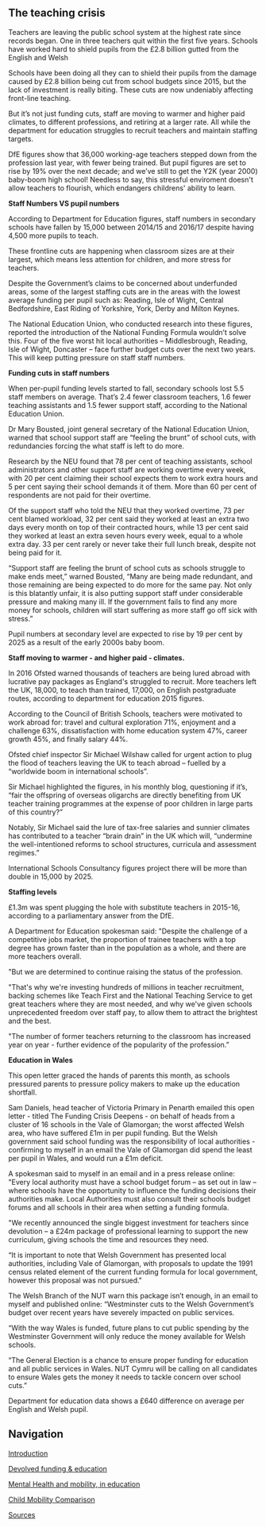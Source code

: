 ## The teaching crisis

Teachers are leaving the public school system at the highest rate since records began. One in three teachers quit within the first five years. Schools have worked hard to shield pupils from the £2.8 billion gutted from the English and Welsh 

Schools have been doing all they can to shield their pupils from the damage caused by £2.8 billion being cut from school budgets since 2015, but the lack of investment is really biting. These cuts are now undeniably affecting front-line teaching.

But it’s not just funding cuts, staff are moving to warmer and higher paid climates, to different professions, and retiring at a larger rate. All while the department for education struggles to recruit teachers and maintain staffing targets.

DfE figures show that 36,000 working-age teachers stepped down from the profession last year, with fewer being trained. But pupil figures are set to rise by 19% over the next decade; and we’ve still to get the Y2K (year 2000) baby-boom  high school! Needless to say, this stressful enviroment doesn't allow teachers to flourish, which endangers childrens' ability to learn.

**Staff Numbers VS pupil numbers**

<script async src="//jsfiddle.net/LeiaR/0f6x19rq/embed/result/"></script>

According to Department for Education figures, staff numbers in secondary schools have fallen by 15,000 between 2014/15 and 2016/17 despite having 4,500 more pupils to teach.

These frontline cuts are happening when classroom sizes are at their largest, which means less attention for children, and more stress for teachers.
 
Despite the Government’s claims to be concerned about underfunded areas, some of the largest staffing cuts are in the areas with the lowest average funding per pupil such as: Reading, Isle of Wight, Central Bedfordshire, East Riding of Yorkshire, York, Derby and Milton Keynes.
 
The National Education Union, who conducted research into these figures, reported the introduction of the National Funding Formula wouldn’t solve this. Four of the five worst hit local authorities – Middlesbrough, Reading, Isle of Wight, Doncaster – face further budget cuts over the next two years. This will keep putting pressure on staff staff numbers.


**Funding cuts in staff numbers**

When per-pupil funding levels started to fall, secondary schools lost 5.5 staff members on average. That’s 2.4 fewer classroom teachers, 1.6 fewer teaching assistants and 1.5 fewer support staff, according to the National Education Union.

Dr Mary Bousted, joint general secretary of the National Education Union, warned that school support staff are “feeling the brunt” of school cuts, with redundancies forcing the what staff is left to do more.
 
Research by the NEU found that 78 per cent of teaching assistants, school administrators and other support staff are working overtime every week, with 20 per cent claiming their school expects them to work extra hours and 5 per cent saying their school demands it of them. More than 60 per cent of respondents are not paid for their overtime.
 
Of the support staff who told the NEU that they worked overtime, 73 per cent blamed workload, 32 per cent said they worked at least an extra two days every month on top of their contracted hours, while 13 per cent said they worked at least an extra seven hours every week, equal to a whole extra day. 33 per cent rarely or never take their full lunch break, despite not being paid for it.
 
“Support staff are feeling the brunt of school cuts as schools struggle to make ends meet,” warned Bousted, “Many are being made redundant, and those remaining are being expected to do more for the same pay. Not only is this blatantly unfair, it is also putting support staff under considerable pressure and making many ill. If the government fails to find any more money for schools, children will start suffering as more staff go off sick with stress.”
 
Pupil numbers at secondary level are expected to rise by 19 per cent by 2025 as a result of the early 2000s baby boom.

**Staff moving to warmer - and higher paid - climates.**

In 2016 Ofsted warned thousands of teachers are being lured abroad with lucrative pay packages as England's struggled to recruit.
More teachers left the UK, 18,000, to teach than trained, 17,000, on English postgraduate routes, according to department for education 2015 figures.

<script async src="//jsfiddle.net/LeiaR/qsno6df8/embed/"></script>

According to the Council of British Schools, teachers were motivated to work abroad for: travel and cultural exploration 71%,  enjoyment and a challenge 63%, dissatisfaction with home education system 47%, career growth 45%, and finally salary 44%.

Ofsted chief inspector Sir Michael Wilshaw called for urgent action to plug the flood of teachers leaving the UK to teach abroad – fuelled by a “worldwide boom in international schools”.

Sir Michael highlighted the figures, in his monthly blog, questioning if it’s, “fair the offspring of overseas oligarchs are directly benefiting from UK teacher training programmes at the expense of poor children in large parts of this country?”
 
Notably, Sir Michael said the lure of tax-free salaries and sunnier climates has contributed to a teacher “brain drain” in the UK which will, “undermine the well-intentioned reforms to school structures, curricula and assessment regimes.”
 
International Schools Consultancy figures project there will be more than double in 15,000 by 2025.
 
**Staffing levels**
 
£1.3m was spent plugging the hole with substitute teachers in 2015-16, according to a parliamentary answer from the DfE.

A Department for Education spokesman said: "Despite the challenge of a competitive jobs market, the proportion of trainee teachers with a top degree has grown faster than in the population as a whole, and there are more teachers overall.

"But we are determined to continue raising the status of the profession.

"That's why we're investing hundreds of millions in teacher recruitment, backing schemes like Teach First and the National Teaching Service to get great teachers where they are most needed, and why we've given schools unprecedented freedom over staff pay, to allow them to attract the brightest and the best.

"The number of former teachers returning to the classroom has increased year on year - further evidence of the popularity of the profession.”

 
**Education in Wales**
 

This open letter graced the hands of parents this month, as schools pressured parents to pressure policy makers to make up the education shortfall. 

Sam Daniels, head teacher of Victoria Primary in Penarth emailed this open letter - titled The Funding Crisis Deepens - on behalf of heads from a cluster of 16 schools in the Vale of Glamorgan; the worst affected Welsh area, who have suffered £1m in per pupil funding.
But the Welsh government said school funding was the responsibility of local authorities - confirming to myself in an email the Vale of Glamorgan did spend the least per pupil in Wales, and would run a £1m deficit. 

A spokesman said to myself in an email and in a press release online: "Every local authority must have a school budget forum – as set out in law – where schools have the opportunity to influence the funding decisions their authorities make. Local Authorities must also consult their schools budget forums and all schools in their area when setting a funding formula.

"We recently announced the single biggest investment for teachers since devolution – a £24m package of professional learning to support the new curriculum, giving schools the time and resources they need.

“It is important to note that Welsh Government has presented local authorities, including Vale of Glamorgan, with proposals to update the 1991 census related element of the current funding formula for local government, however this proposal was not pursued."

The Welsh Branch of the NUT warn this package isn’t enough, in an email to myself and published online: “Westminster cuts to the Welsh Government’s budget over recent years have severely impacted on public services.

“With the way Wales is funded, future plans to cut public spending by the Westminster Government will only reduce the money available for Welsh schools. 

“The General Election is a chance to ensure proper funding for education and all public services in Wales. NUT Cymru will be calling on all candidates to ensure Wales gets the money it needs to tackle concern over school cuts.” 

Department for education data shows a £640 difference on average per English and Welsh pupil.

## Navigation

[Introduction](https://leiareid.github.io/austerity/)

[Devolved funding & education](https://leiareid.github.io/funding/)

[Mental Health and mobility, in education](https://leiareid.github.io/example/)

[Child Mobility Comparison](https://leiareid.github.io/comparison/)

[Sources](https://leiareid.github.io/sources/)


